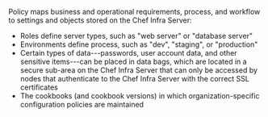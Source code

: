 Policy maps business and operational requirements, process, and workflow
to settings and objects stored on the Chef Infra Server:

-   Roles define server types, such as "web server" or "database server"
-   Environments define process, such as "dev", "staging", or
    "production"
-   Certain types of data---passwords, user account data, and other
    sensitive items---can be placed in data bags, which are located in a
    secure sub-area on the Chef Infra Server that can only be accessed
    by nodes that authenticate to the Chef Infra Server with the correct
    SSL certificates
-   The cookbooks (and cookbook versions) in which organization-specific
    configuration policies are maintained